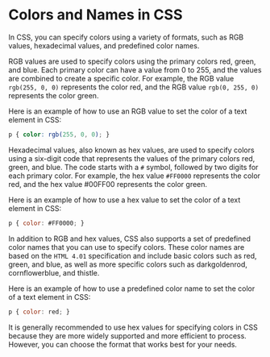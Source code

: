 # Colors and Names in CSS

In CSS, you can specify colors using a variety of formats, such as RGB values, hexadecimal values, and predefined color names.

RGB values are used to specify colors using the primary colors red, green, and blue. Each primary color can have a value from 0 to 255, and the values are combined to create a specific color. For example, the RGB value `rgb(255, 0, 0)` represents the color red, and the RGB value `rgb(0, 255, 0)` represents the color green.

Here is an example of how to use an RGB value to set the color of a text element in CSS:

```css
p { color: rgb(255, 0, 0); } 
```

Hexadecimal values, also known as hex values, are used to specify colors using a six-digit code that represents the values of the primary colors red, green, and blue. The code starts with a `#` symbol, followed by two digits for each primary color. For example, the hex value `#FF0000` represents the color red, and the hex value #00FF00 represents the color green.

Here is an example of how to use a hex value to set the color of a text element in CSS:

```javascript
p { color: #FF0000; } 
```

In addition to RGB and hex values, CSS also supports a set of predefined color names that you can use to specify colors. These color names are based on the `HTML 4.01` specification and include basic colors such as red, green, and blue, as well as more specific colors such as darkgoldenrod, cornflowerblue, and thistle.

Here is an example of how to use a predefined color name to set the color of a text element in CSS:

```javascript
p { color: red; } 
```

It is generally recommended to use hex values for specifying colors in CSS because they are more widely supported and more efficient to process. However, you can choose the format that works best for your needs.

